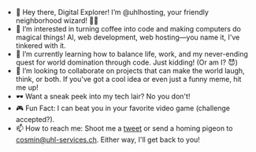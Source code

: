 - 👋 Hey there, Digital Explorer! I’m @uhlhosting, your friendly neighborhood wizard! 🧙‍♂️
- 👀 I’m interested in turning coffee into code and making computers do magical things! AI, web development, web hosting—you name it, I've tinkered with it.
- 🌱 I’m currently learning how to balance life, work, and my never-ending quest for world domination through code. Just kidding! (Or am I? 😈)
- 💞️ I’m looking to collaborate on projects that can make the world laugh, think, or both. If you've got a cool idea or even just a funny meme, hit me up!
- 🕶️ Want a sneak peek into my tech lair? No you don't!
- 🎮 Fun Fact: I can beat you in your favorite video game (challenge accepted?).
- 📫 How to reach me: Shoot me a [tweet](https://twitter.com/uhlhosting) or send a homing pigeon to cosmin@uhl-services.ch. Either way, I'll get back to you!

<!---
uhlhosting/uhlhosting is a ✨ special ✨ repository. It's like the Batcave, but for GitHub. Feel free to click the Preview link to take a look at your changes. No secret handshake required... yet. 🤔
--->
